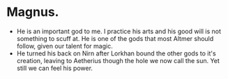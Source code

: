 # Magnus.

- He is an important god to me. I practice his arts and his good will is not something to scuff at. He is one of the gods that most Altmer should follow, given our talent for magic.
- He turned his back on Nirn after Lorkhan bound the other gods to it's creation, leaving to Aetherius though the hole we now call the sun. Yet still we can feel his power.
